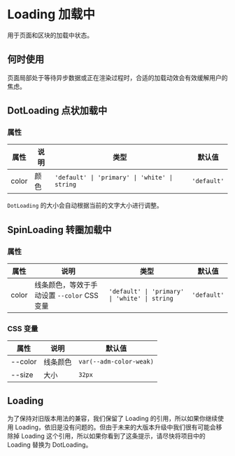 # Loading 加载中

用于页面和区块的加载中状态。

## 何时使用

页面局部处于等待异步数据或正在渲染过程时，合适的加载动效会有效缓解用户的焦虑。

## DotLoading 点状加载中

<code src="../dot-loading/demos/demo1.tsx"></code>

### 属性

| 属性  | 说明 | 类型                                          | 默认值      |
| ----- | ---- | --------------------------------------------- | ----------- |
| color | 颜色 | `'default' \| 'primary' \| 'white' \| string` | `'default'` |

`DotLoading` 的大小会自动根据当前的文字大小进行调整。

## SpinLoading 转圈加载中

<code src="../spin-loading/demos/demo1.tsx"></code>

### 属性

| 属性 | 说明 | 类型 | 默认值 |
| --- | --- | --- | --- |
| color | 线条颜色，等效于手动设置 `--color` CSS 变量 | `'default' \| 'primary' \| 'white' \| string` | `'default'` |

### CSS 变量

| 属性    | 说明     | 默认值                  |
| ------- | -------- | ----------------------- |
| --color | 线条颜色 | `var(--adm-color-weak)` |
| --size  | 大小     | `32px`                  |

## Loading

为了保持对旧版本用法的兼容，我们保留了 Loading 的引用，所以如果你继续使用 Loading，依旧是没有问题的。但由于未来的大版本升级中我们很有可能会移除掉 Loading 这个引用，所以如果你看到了这条提示，请尽快将项目中的 Loading 替换为 DotLoading。
